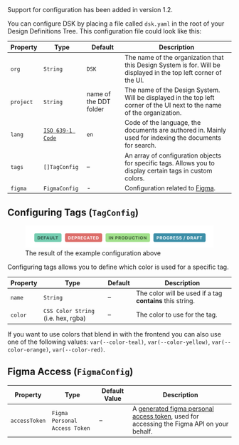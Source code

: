 <Banner title="Version Feature">
  Support for configuration has been added in version 1.2.
</Banner>

You can configure DSK by placing a file called `dsk.yaml` in the root of
your Design Definitions Tree. This configuration file could look like this:

<CodeBlock title="dsk.yaml">
<script>
org: ACME Corp.
project: Example
lang: en
tags:
  - name: production
    color: "#8DE381"
  - name: deprecated
    color: "#ED6666"
  - name: progress
    color: "#0091AB"
figma:
  accessToken: "83928-2ef48fd1-b2fd-5dc8-8e3f-97dbef8732"
</script>
</CodeBlock>

Property | Type | Default | Description
---|---|---|---|
`org` | `String` | `DSK` | The name of the organization that this Design System is for. Will be displayed in the top left corner of the UI.
`project` | `String` | name of the DDT folder | The name of the Design System. Will be displayed in the top left corner of the UI next to the name of the organization.
`lang` | [`ISO 639-1 Code`](https://en.wikipedia.org/wiki/ISO_639-1) | `en` | Code of the language, the documents are authored in. Mainly used for indexing the documents for search.
`tags` | `[]TagConfig` | – | An array of configuration objects for specific tags. Allows you to display certain tags in custom colors.
`figma` | `FigmaConfig` | - | Configuration related to [Figma](https://www.figma.com/).

## Configuring Tags (`TagConfig`)

<figure>
  <img src="tags-example@2x.png">
  <figcaption>The result of the example configuration above</figcaption>
</figure>

Configuring tags allows you to define which color is used for a specific tag.

Property | Type | Default | Description
---|---|---|---|
`name` | `String` | – | The color will be used if a tag **contains** this string.
`color` | `CSS Color String` (i.e. hex, rgba) | – | The color to use for the tag.

<Banner title="Tip">
  If you want to use colors that blend in with the frontend you can also use one of the following values:
  <code>var(--color-teal)</code>, <code>var(--color-yellow)</code>,
  <code>var(--color-orange)</code>, <code>var(--color-red)</code>.
</Banner>

## Figma Access (`FigmaConfig`)

Property | Type | Default Value | Description
---|---|---|---|
`accessToken` | `Figma Personal Access Token` | – | A [generated figma personal access token](https://www.figma.com/developers/api#access-tokens), used for accessing the Figma API on your behalf.
